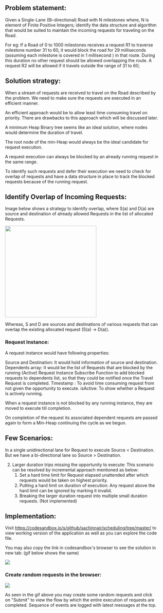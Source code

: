 ## Problem statement:

Given a Single-Lane (Bi-directional) Road with N milestones where, N is element of Finite Positive Integers; identify the data structure and algorithm that would be suited to maintain the incoming requests for traveling on the Road.

For eg: If a Road of 0 to 1000 milestones receives a request R1 to traverse milestone number 31 to 60, it would block the road for 29 milliseconds (assuming each milestone is covered in 1 millisecond ) in that route. During this duration no other request should be allowed overlapping the route. A request R2 will be allowed if it travels outside the range of 31 to 60;

## Solution strategy:

When a stream of requests are received to travel on the Road described by the problem. We need to make sure the requests are executed in an efficient manner. 

An efficient approach would be to allow least time consuming travel on priority. There are drawbacks to this approach which will be discussed later.

A minimum Heap Binary tree seems like an ideal solution, where nodes would determine the duration of travel.

The root node of the min-Heap would always be the ideal candidate for request execution.

A request execution can always be blocked by an already running request in the same range. 

To identify such requests and defer their execution we need to check for overlap of requests and have a data structure in place to track the blocked requests because of the running request.


## Identify Overlap of Incoming Requests:

Image below shows a strategy to identify overlap, where S(a) and D(a) are source and destination of already allowed Requests in the list of allocated Requests. 

<img src="https://user-images.githubusercontent.com/1617638/89754318-0e4f2080-daf9-11ea-94da-2152bc9190e2.jpeg" width="300">


Whereas, S and D are sources and destinations of various requests that can overlap the existing allocated request (S(a) -> D(a)).


### Request Instance:

A request instance would have following properties:

Source and Destination: It would hold information of source and destination.
Dependents array: It would be the list of Requests that are blocked by the running (Active) Request Instance 
Subscribe Function to add blocked requests to dependents list, so that they could be notified once the Travel Request is completed.
Timestamp : To avoid time consuming request from not given the opportunity to execute.
isActive: To show whether a Request is actively running.


When a request instance is not blocked by any running instance, they are moved to execute till completion.

On completion of the request its associated dependent requests are passed again to form a Min-Heap continuing the cycle as we begun.


## Few Scenarios:

In a single unidirectional lane for Request to execute Source < Destination. But we have a bi-directional lane so Source > Destination.

2.  Larger duration trips missing the opportunity to execute:
	This scenario can be resolved by incremental approach mentioned as below:
	1. Set a hard time limit for Request elapsed unattended after which requests would be taken on highest priority.
	2. Putting a hard limit on duration of execution: Any request above the hard limit can be ignored by marking it invalid.
	3. Breaking the larger duration request into multiple small duration requests. (Not implemented)


## Implementation:

Visit https://codesandbox.io/s/github/sachinnair/scheduling/tree/master/ to view working version of the application as well as you can explore the code file.

You may also copy the link in codesandbox's browser to see the solution in new tab: (gif below shows the same)

![](https://user-images.githubusercontent.com/1617638/89753733-01313200-daf7-11ea-8f5c-352ce403f8c2.gif)




### Create random requests in the browser:

![](https://user-images.githubusercontent.com/1617638/89753730-fd051480-daf6-11ea-9498-c8d369f544cf.gif)

As seen in the gif above you may create some random requests and click on "Submit" to view the flow by which the entire execution of requests are completed. Sequence of events are logged with latest messages at the top.









